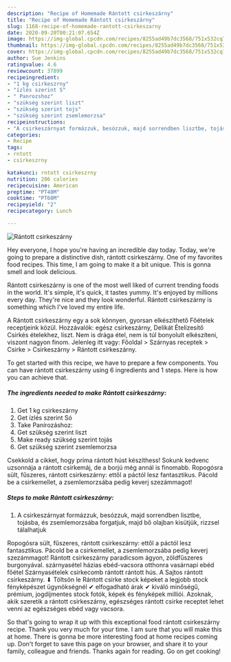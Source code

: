 ```yaml
---
description: "Recipe of Homemade Rántott csirkeszárny"
title: "Recipe of Homemade Rántott csirkeszárny"
slug: 1168-recipe-of-homemade-rantott-csirkeszarny
date: 2020-09-20T00:21:07.654Z
image: https://img-global.cpcdn.com/recipes/8255ad49b7dc3568/751x532cq70/rantott-csirkeszarny-recept-foto.jpg
thumbnail: https://img-global.cpcdn.com/recipes/8255ad49b7dc3568/751x532cq70/rantott-csirkeszarny-recept-foto.jpg
cover: https://img-global.cpcdn.com/recipes/8255ad49b7dc3568/751x532cq70/rantott-csirkeszarny-recept-foto.jpg
author: Sue Jenkins
ratingvalue: 4.6
reviewcount: 37899
recipeingredient:
- "1 kg csirkeszrny"
- "ízlés szerint S"
- " Panrozshoz"
- "szükség szerint liszt"
- "szükség szerint tojs"
- "szükség szerint zsemlemorzsa"
recipeinstructions:
- "A csirkeszárnyat formázzuk, besózzuk, majd sorrendben lisztbe, tojásba, és zsemlemorzsába forgatjuk, majd bő olajban kisütjük, rizzsel tálalhatjuk"
categories:
- Recipe
tags:
- rntott
- csirkeszrny

katakunci: rntott csirkeszrny 
nutrition: 286 calories
recipecuisine: American
preptime: "PT40M"
cooktime: "PT60M"
recipeyield: "2"
recipecategory: Lunch

---
```



![Rántott csirkeszárny](https://img-global.cpcdn.com/recipes/8255ad49b7dc3568/751x532cq70/rantott-csirkeszarny-recept-foto.jpg)

Hey everyone, I hope you're having an incredible day today. Today, we're going to prepare a distinctive dish, rántott csirkeszárny. One of my favorites food recipes. This time, I am going to make it a bit unique. This is gonna smell and look delicious.

Rántott csirkeszárny is one of the most well liked of current trending foods in the world. It's simple, it's quick, it tastes yummy. It's enjoyed by millions every day. They're nice and they look wonderful. Rántott csirkeszárny is something which I've loved my entire life.

A Rántott csirkeszárny egy a sok könnyen, gyorsan elkészíthető Főételek receptjeink közül. Hozzávalók: egész csirkeszárny, Delikát Ételízesítő Csirkés ételekhez, liszt. Nem is drága étel, nem is túl bonyolult elkészíteni, viszont nagyon finom. Jelenleg itt vagy: Főoldal &gt; Szárnyas receptek &gt; Csirke &gt; Csirkeszárny &gt; Rántott csirkeszárny.


To get started with this recipe, we have to prepare a few components. You can have rántott csirkeszárny using 6 ingredients and 1 steps. Here is how you can achieve that.

<!--inarticleads1-->

##### The ingredients needed to make Rántott csirkeszárny:

1. Get 1 kg csirkeszárny
1. Get ízlés szerint Só
1. Take  Panírozáshoz:
1. Get szükség szerint liszt
1. Make ready szükség szerint tojás
1. Get szükség szerint zsemlemorzsa


Csekkold a cikket, hogy príma rántott húst készíthess! Sokunk kedvenc uzsonnája a rántott csirkemáj, de a borjú még annál is finomabb. Ropogósra sült, fűszeres, rántott csirkeszárny: ettől a páctól lesz fantasztikus. Pácold be a csirkemellet, a zsemlemorzsába pedig keverj szezámmagot! 

<!--inarticleads2-->

##### Steps to make Rántott csirkeszárny:

1. A csirkeszárnyat formázzuk, besózzuk, majd sorrendben lisztbe, tojásba, és zsemlemorzsába forgatjuk, majd bő olajban kisütjük, rizzsel tálalhatjuk


Ropogósra sült, fűszeres, rántott csirkeszárny: ettől a páctól lesz fantasztikus. Pácold be a csirkemellet, a zsemlemorzsába pedig keverj szezámmagot! Rántott csirkeszárny paradicsom ágyon, zöldfűszeres burgonyával. szárnyasétel házias ebéd-vacsora otthonra vasárnapi ebéd főétel Szárnyasételek csirkecomb rántott rántott hús. A Sajtos rántott csirkeszárny. ⬇ Töltsön le Rántott csirke stock képeket a legjobb stock fényképészet ügynökségnél ✔ elfogadható árak ✔ kiváló minőségű, prémium, jogdíjmentes stock fotók, képek és fényképek milliói. Azoknak, akik szeretik a rántott csirkeszárny, egészséges rántott csirke receptet lehet venni az egészséges ebéd vagy vacsora. 

So that's going to wrap it up with this exceptional food rántott csirkeszárny recipe. Thank you very much for your time. I am sure that you will make this at home. There is gonna be more interesting food at home recipes coming up. Don't forget to save this page on your browser, and share it to your family, colleague and friends. Thanks again for reading. Go on get cooking!
